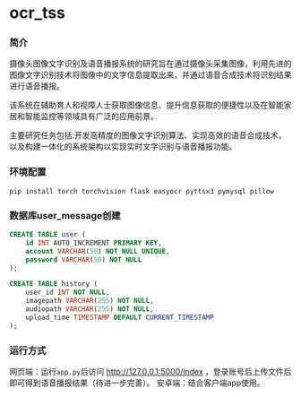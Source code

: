 # ocr_tss

### 简介
摄像头图像文字识别及语音播报系统的研究旨在通过摄像头采集图像，利用先进的图像文字识别技术将图像中的文字信息提取出来，并通过语音合成技术将识别结果进行语音播报。

该系统在辅助育人和视障人士获取图像信息、提升信息获取的便捷性以及在智能家居和智能监控等领域具有广泛的应用前景。

主要研究任务包括:开发高精度的图像文字识别算法、实现高效的语音合成技术，以及构建一体化的系统架构以实现实时文字识别与语音播报功能。

### 环境配置
```shell
pip install torch torchvision flask easyocr pyttsx3 pymysql pillow
```

### 数据库user_message创建
```sql
CREATE TABLE user (
    id INT AUTO_INCREMENT PRIMARY KEY,
    account VARCHAR(50) NOT NULL UNIQUE,
    password VARCHAR(50) NOT NULL
);

CREATE TABLE history (
	user_id INT NOT NULL,
    imagepath VARCHAR(255) NOT NULL,
    audiopath VARCHAR(255) NOT NULL,
    upload_time TIMESTAMP DEFAULT CURRENT_TIMESTAMP
);
```

### 运行方式
网页端：运行`app.py`后访问 http://127.0.0.1:5000/index ，登录账号后上传文件后即可得到语音播报结果（待进一步完善）。
安卓端：结合客户端app使用。
